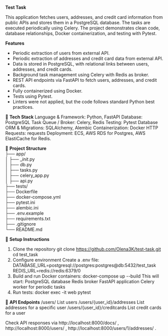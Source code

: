 **Test Task**

This application fetches users, addresses, and credit card information from public APIs and stores them in a PostgreSQL database. The tasks are executed periodically using Celery. The project demonstrates clean code, database relationships, Docker containerization, and testing with Pytest.

**Features**
- Periodic extraction of users from external API.
- Periodic extraction of addresses and credit card data from external API.
- Data is stored in PostgreSQL, with relational links between users, addresses, and credit cards.
- Background task management using Celery with Redis as broker.
- REST API endpoints via FastAPI to fetch users, addresses, and credit cards.
- Fully containerized using Docker.
- Tests using Pytest.
- Linters were not applied, but the code follows standard Python best practices.

📌 **Tech Stack**
Language & Framework: Python, FastAPI
Database: PostgreSQL
Task Queue / Broker: Celery, Redis
Testing: Pytest
Database ORM & Migrations: SQLAlchemy, Alembic
Containerization: Docker
HTTP Requests: requests
Deployment: ECS, AWS RDS for Postgres, AWS ElastiCache for Redis.

📂 **Project Structure**                          
├── app/                                                                    
│ ├── __init_.py                                  
│ ├── db.py                                        
│ ├── tasks.py                          
│ ├── celery_app.py                               
│ ├── api.py                         
├── tests/                      
├── Dockerfile                        
├── docker-compose.yml                      
├── pytest.ini                     
├── alembic.ini                              
├── .env.example                                 
├── requirements.txt                        
├── .gitignore                             
└── README.md                        


🔗 **Setup Instructions**

1. Clone the repository
   git clone https://github.com/Olena3K/test-task.git
   cd test_task
2. Configure environment
   Create a .env file:
         DATABASE_URL=postgresql://postgres:postgres@db:5432/test_task
   REDIS_URL=redis://redis:6379/0
3. Build and run Docker containers:
         docker-compose up --build
   This will start:
   PostgreSQL database
   Redis broker
   FastAPI application
   Celery worker for periodic tasks
4. Run tests:
          docker exec -it web pytest

📍 **API Endpoints**
/users/ List users
/users/{user_id}/addresses List addresses for a specific user
/users/{user_id}/creditcards List credit cards for a user

Check API responses via http://localhost:8000/docs/ , http://localhost:8000/users/ , http://localhost:8000/users/1/addresses/ .
